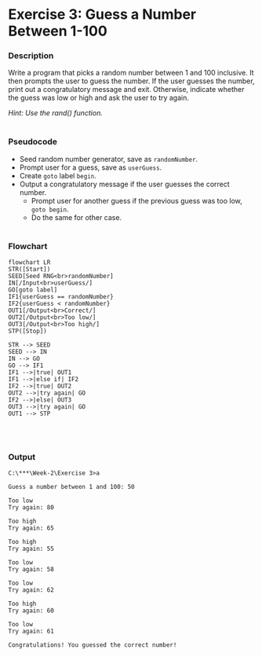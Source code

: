 # Exercise 3: Guess a Number Between 1-100
### Description
Write a program that picks a random number between 1 and 100 inclusive. It then prompts the user to guess the number. If the user guesses the number, print out a congratulatory message and exit. Otherwise, indicate whether the guess was low or high and ask the user to try again.

*Hint: Use the rand() function.*
<br/><br/>
### Pseudocode
- Seed random number generator, save as `randomNumber`.
- Prompt user for a guess, save as `userGuess`.
- Create `goto` label `begin`.
- Output a congratulatory message if the user guesses the correct number.
  - Prompt user for another guess if the previous guess was too low, `goto begin`.
  - Do the same for other case.
<br/><br/>
### Flowchart
```mermaid
flowchart LR
STR([Start])
SEED[Seed RNG<br>randomNumber]
IN[/Input<br>userGuess/]
GO[goto label]
IF1{userGuess == randomNumber}
IF2{userGuess < randomNumber}
OUT1[/Output<br>Correct/]
OUT2[/Output<br>Too low/]
OUT3[/Output<br>Too high/]
STP([Stop])

STR --> SEED
SEED --> IN
IN --> GO
GO --> IF1
IF1 -->|true| OUT1
IF1 -->|else if| IF2
IF2 -->|true| OUT2
OUT2 -->|try again| GO
IF2 -->|else| OUT3
OUT3 -->|try again| GO
OUT1 --> STP
```
<br/><br/>
### Output
```
C:\***\Week-2\Exercise 3>a

Guess a number between 1 and 100: 50

Too low
Try again: 80

Too high
Try again: 65

Too high
Try again: 55

Too low
Try again: 58

Too low
Try again: 62

Too high
Try again: 60

Too low
Try again: 61

Congratulations! You guessed the correct number!
```
